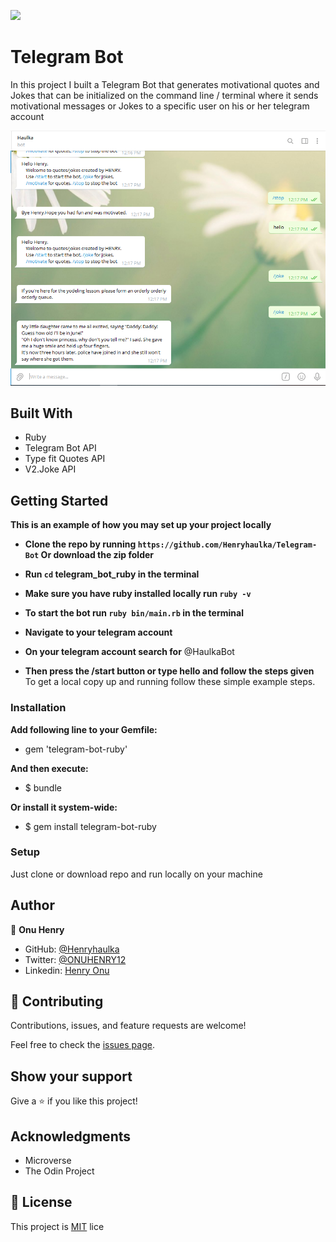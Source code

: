 ![](https://img.shields.io/badge/Microverse-blueviolet)

# Telegram Bot
In this project I  built a Telegram Bot that generates motivational quotes and Jokes that can be initialized on the command line / terminal where it sends motivational messages or Jokes to a specific user on his or her telegram account


![screenshot](/img/bot.png)

## Built With

- Ruby
- Telegram Bot API
- Type fit Quotes API
- V2.Joke API

## Getting Started

**This is an example of how you may set up your project locally**
- **Clone the repo by running `https://github.com/Henryhaulka/Telegram-Bot` Or download the zip folder**

- **Run `cd` telegram_bot_ruby in the terminal**
- **Make sure you have ruby installed locally run `ruby -v`**
- **To start the bot run `ruby bin/main.rb` in the terminal**
- **Navigate to your telegram account**
- **On your telegram account search for**
    @HaulkaBot
- **Then press the /start button or type hello  and follow the steps given**
To get a local copy up and running follow these simple example steps.

### Installation

**Add following line to your Gemfile:**

- gem 'telegram-bot-ruby'

**And then execute:**

- $ bundle

**Or install it system-wide:**

- $ gem install telegram-bot-ruby

### Setup

Just clone or download repo and run locally on your machine


## Author


👤 **Onu Henry**

- GitHub: [@Henryhaulka](https://github.com/Henryhaulka)
- Twitter: [@ONUHENRY12](https://twitter.com/ONUHENRY12)
- Linkedin: [Henry Onu](https://www.linkedin.com/in/henry-onu-9a15b11b6/)

## 🤝 Contributing

Contributions, issues, and feature requests are welcome!

Feel free to check the [issues page](https://github.com/Henryhaulka/Telegram-Bot/issues).

## Show your support

Give a ⭐️ if you like this project!

## Acknowledgments

- Microverse
- The Odin Project

## 📝 License


This project is [MIT](./LICENSE) lice
